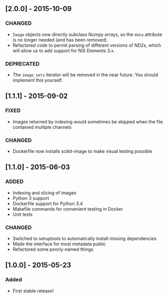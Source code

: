 ## [2.0.0] - 2015-10-09
### CHANGED
- `Image` objects now directly subclass Numpy arrays, so the `data` attribute is no longer needed (and has been removed).
- Refactored code to permit parsing of different versions of ND2s, which will allow us to add support for NIS Elements 3.x.

### DEPRECATED
- The `image_sets` iterator will be removed in the near future. You should implement this yourself.

## [1.1.1] - 2015-09-02
### FIXED
- Images returned by indexing would sometimes be skipped when the file contained multiple channels

### CHANGED
- Dockerfile now installs scikit-image to make visual testing possible

## [1.1.0] - 2015-06-03
### ADDED
- Indexing and slicing of images
- Python 3 support
- Dockerfile support for Python 3.4
- Makefile commands for convenient testing in Docker
- Unit tests

### CHANGED
- Switched to setuptools to automatically install missing dependencies
- Made the interface for most metadata public
- Refactored some poorly-named things

## [1.0.0] - 2015-05-23
### Added
- First stable release!

